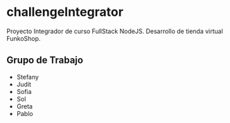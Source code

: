 # challengeIntegrator

Proyecto Integrador de curso FullStack NodeJS. Desarrollo de tienda virtual FunkoShop.

## Grupo de Trabajo

* Stefany
* Judit
* Sofia
* Sol
* Greta
* Pablo